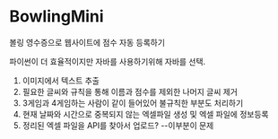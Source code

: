 # BowlingMini
볼링 영수증으로 웹사이트에 점수 자동 등록하기

파이썬이 더 효율적이지만 자바를 사용하기위해 자바를 선택.

1. 이미지에서 텍스트 추출 
2. 필요한 글씨와 규칙을 통해 이름과 점수를 제외한 나머지 글씨 제거
3. 3게임과 4게임하는 사람이 같이 들어있어 불규칙한 부분도 처리하기
4. 현재 날짜와 시간으로 중복되지 않는 엑셀파일 생성 및 엑셀 파일에 정보등록
5. 정리된 엑셀 파일을 API를 찾아서 업로드?  --이부분이 문제
